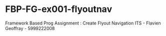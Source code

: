 # FBP-FG-ex001-flyoutnav
Framework Based Prog Assignment : Create Flyout Navigation
ITS - Flavien Geoffray - 5999222008
